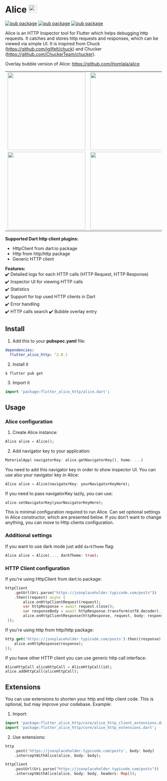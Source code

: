 # Alice <img src="https://raw.githubusercontent.com/eduardoazvd17/flutter-alice-http/main/media/logo.png" width="25px">

[![pub package](https://img.shields.io/pub/v/flutter_alice_http.svg)](https://pub.dev/packages/flutter_alice_http)
[![pub package](https://img.shields.io/github/license/eduardoazvd17/flutter-alice-http.svg?style=flat)](https://github.com/eduardoazvd17/flutter-alice-http)
[![pub package](https://img.shields.io/badge/platform-flutter-blue.svg)](https://github.com/eduardoazvd17/flutter-alice-http)

Alice is an HTTP Inspector tool for Flutter which helps debugging http requests. 
It catches and stores http requests and responses, which can be viewed via simple UI. 
It is inspired from Chuck (https://github.com/jgilfelt/chuck) and Chucker (https://github.com/ChuckerTeam/chucker).


Overlay bubble version of Alice: https://github.com/jhomlala/alice

<table>
  <tr>
    <td>
		<img width="250px" src="https://raw.githubusercontent.com/eduardoazvd17/flutter-alice-http/main/media/1.png">
    </td>
    <td>
       <img width="250px" src="https://raw.githubusercontent.com/eduardoazvd17/flutter-alice-http/main/media/2.png">
    </td>
    <td>
       <img width="250px" src="https://raw.githubusercontent.com/eduardoazvd17/flutter-alice-http/main/media/3.png">
    </td>
    <td>
       <img width="250px" src="https://raw.githubusercontent.com/eduardoazvd17/flutter-alice-http/main/media/4.png">
    </td>
     <td>
       <img width="250px" src="https://raw.githubusercontent.com/eduardoazvd17/flutter-alice-http/main/media/5.png">
    </td>
    <td>
       <img width="250px" src="https://raw.githubusercontent.com/eduardoazvd17/flutter-alice-http/main/media/6.png">
    </td>
  </tr>
  <tr>
    <td>
	<img width="250px" src="https://raw.githubusercontent.com/eduardoazvd17/flutter-alice-http/main/media/7.png">
    </td>
    <td>
       <img width="250px" src="https://raw.githubusercontent.com/eduardoazvd17/flutter-alice-http/main/media/8.png">
    </td>
    <td>
       <img width="250px" src="https://raw.githubusercontent.com/eduardoazvd17/flutter-alice-http/main/media/9.png">
    </td>
    <td>
       <img width="250px" src="https://raw.githubusercontent.com/eduardoazvd17/flutter-alice-http/main/media/10.png">
    </td>
    <td>
       <img width="250px" src="https://raw.githubusercontent.com/eduardoazvd17/flutter-alice-http/main/media/11.png">
    </td>
     <td>
       <img width="250px" src="https://raw.githubusercontent.com/eduardoazvd17/flutter-alice-http/main/media/12.png">
    </td>
  </tr>

</table>

**Supported Dart http client plugins:**

- HttpClient from dart:io package
- Http from http/http package
- Generic HTTP client

**Features:**  
✔️ Detailed logs for each HTTP calls (HTTP Request, HTTP Response)  
✔️ Inspector UI for viewing HTTP calls  
✔️ Statistics  
✔️ Support for top used HTTP clients in Dart  
✔️ Error handling  
✔️ HTTP calls search
✔️ Bubble overlay entry

## Install

1. Add this to your **pubspec.yaml** file:

```yaml
dependencies:
  flutter_alice_http: ^2.0.1
```

2. Install it

```bash
$ flutter pub get
```

3. Import it

```dart
import 'package:flutter_alice_http/alice.dart';
```

## Usage
### Alice configuration
1. Create Alice instance:

```dart
Alice alice = Alice();
```

2. Add navigator key to your application:

```dart
MaterialApp( navigatorKey: alice.getNavigatorKey(), home: ...)
```

You need to add this navigator key in order to show inspector UI.
You can use also your navigator key in Alice:

```dart
Alice alice = Alice(navigatorKey: yourNavigatorKeyHere);
```

If you need to pass navigatorKey lazily, you can use:
```dart
alice.setNavigatorKey(yourNavigatorKeyHere);
```
This is minimal configuration required to run Alice. Can set optional settings in Alice constructor, which are presented below. If you don't want to change anything, you can move to Http clients configuration.

### Additional settings
If you want to use dark mode just add `darkTheme` flag:

```dart
Alice alice = Alice(..., darkTheme: true);
```

### HTTP Client configuration
If you're using HttpClient from dart:io package:

```dart
httpClient
	.getUrl(Uri.parse("https://jsonplaceholder.typicode.com/posts"))
	.then((request) async {
		alice.onHttpClientRequest(request);
		var httpResponse = await request.close();
		var responseBody = await httpResponse.transform(utf8.decoder).join();
		alice.onHttpClientResponse(httpResponse, request, body: responseBody);
 });
```

If you're using http from http/http package:

```dart
http.get('https://jsonplaceholder.typicode.com/posts').then((response) {
    alice.onHttpResponse(response);
});
```

If you have other HTTP client you can use generic http call interface:
```dart
AliceHttpCall aliceHttpCall = AliceHttpCall(id);
alice.addHttpCall(aliceHttpCall);
```

## Extensions
You can use extensions to shorten your http and http client code. This is optional, but may improve your codebase.
Example:
1. Import:
```dart
import 'package:flutter_alice_http/core/alice_http_client_extensions.dart';
import 'package:flutter_alice_http/core/alice_http_extensions.dart';
```

2. Use extensions:
```dart
http
    .post('https://jsonplaceholder.typicode.com/posts', body: body)
    .interceptWithAlice(alice, body: body);
```

```dart
httpClient
    .postUrl(Uri.parse("https://jsonplaceholder.typicode.com/posts"))
    .interceptWithAlice(alice, body: body, headers: Map());
```
